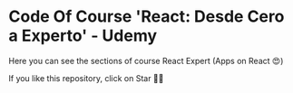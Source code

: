 # Code Of Course 'React: Desde Cero a Experto' - Udemy

Here you can see the sections of course React Expert (Apps on React 😍)

If you like this repository, click on Star 🌟💡
